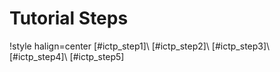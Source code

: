 # Tutorial Steps

!style halign=center
[#ictp_step1]\\
[#ictp_step2]\\
[#ictp_step3]\\
[#ictp_step4]\\
[#ictp_step5]
